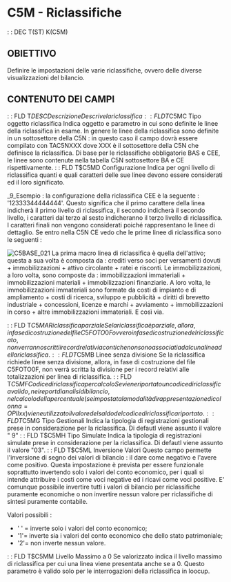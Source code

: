 # C5M - Riclassifiche
 :  : DEC T(ST) K(C5M)
## OBIETTIVO
Definire le impostazioni delle varie riclassifiche, ovvero delle diverse visualizzazioni del bilancio.
## CONTENUTO DEI CAMPI
 :  : FLD T$DESC Descrizione
Descrive la riclassifica
 :  : FLD T$C5MC Tipo oggetto riclassifica
Indica oggetto e parametro in cui sono definite le linee della riclassifica in esame. In genere le linee della riclassifica sono definite in un sottosettore della C5N :  in questo caso il campo dovrà essere compilato con TAC5NXXX dove XXX è il sottosettore della C5N che definisce la riclassifica.
Di base per le riclassifiche obbligatorie BAS e CEE, le linee sono contenute nella tabella C5N sottosettore BA e CE rispettivamente.
 :  : FLD T$C5MD Configurazione
Indica per ogni livello di riclassifica quanti e quali caratteri delle sue linee devono essere considerati ed il loro significato.

_9_Esempio :  la configurazione della riclassifica CEE è la seguente :  '12333344444444'. Questo significa che il primo carattere della linea indicherà il primo livello di riclassifica, il secondo indicherà il secondo livello, i caratteri dal terzo al sesto indicheranno il terzo livello di riclassifica. I caratteri finali non vengono considerati poiché rappresentano le linee di dettaglio. Se entro nella C5N CE vedo che le prime linee di riclassifica sono le seguenti : 

![C5BASE_021](http://doc.smeup.com/immagini/MBDOC_OGG-TA_C5M/C5BASE_021.png)
La prima macro linea di riclassifica è quella dell'attivo; questa a sua volta è composta da :  crediti verso soci per versamenti dovuti + immobilizzazioni + attivo circolante + ratei e risconti. Le immobilizzazioni, a loro volta, sono composte da :  immobilizzazioni immateriali + immobilizzazioni materiali + immobilizzazioni finanziarie. A loro volta, le immobilizzazioni immateriali sono formate da costi di impianto e di ampliamento + costi di ricerca, sviluppo e pubblicità + diritti di brevetto industriale + concessioni, licenze e marchi + avviamento + immobilizzazioni in corso + altre immobilizzazioni immateriali. E così via.

 :  : FLD T$C5MA Riclassifica parziale
Se la riclassifica è parziale, allora, in fase di costruzione del file C5FOTO0F ovvero in fase di costruzione del riclassificato, non verranno scritti i record relativi a conti che non sono associati ad alcuna linea della riclassifica.
 :  : FLD T$C5MB Linee senza divisione
Se la riclassifica richiede linee senza divisione, allora, in fase di costruzione del file C5FOTO0F, non verrà scritta la divisione per i record relativi alle totalizzazioni per linea di riclassifica.
 :  : FLD T$C5MF Codice di riclassifica per calcolo %
Se viene riportato un codice di riclassifica valido, nei report di analisi di bilancio, nel calcolo della percentuale (se impostata la modalità di rappresentazione di colonna = OPIIxx) viene utilizzato il valore del saldo del codice di riclassifica riportato.
 :  : FLD T$C5MG Tipo Gestionali
Indica la tipologia di registrazioni gestionali prese in considerazione per la riclassifica. Di defautl viene assunto il valore " 9"
 :  : FLD T$C5MH Tipo Simulate
Indica la tipologia di registrazioni simulate prese in considerazione per la riclassifica. Di defautl viene assunto il valore "03".
 :  : FLD T$C5ML Inversione Valori
Questo campo permette l'inversione di segno dei valori di bilancio :  il dare come negativo e l'avere come positivo. Questa impostazione è prevista per essere funzionale soprattutto invertendo solo i valori del conto economico, per i quali si intende attribuire i costi come voci negative ed i ricavi come voci positive. E' comunque possibile invertire tutti i valori di bilancio per riclassifiche puramente economiche o non invertire nessun valore per riclassifiche di sintesi puramente contabile.

Valori possibili : 
- ' ' = inverte solo i valori del conto economico;
- '1'= inverte sia i valori del conto economico che dello stato patrimoniale;
- '2'= non inverte nessun valore.

 :  : FLD T$C5MM Livello Massimo a 0
Se valorizzato indica il livello massimo di riclassifica per cui una linea viene presentata anche se a 0.
Questo parametro è valido solo per le interrogazioni della riclassifica in loocup.
